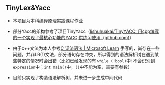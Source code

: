 ## TinyLex&Yacc

* 本项目为本科编译原理实践课程作业

* 部分Yacc的架构参考了项目TinyYacc（[lishuhuakai/TinyYACC: 用cpp编写的一个实现了最核心功能的YACC,供练习使用. (github.com)](https://github.com/lishuhuakai/TinyYACC)）

* 由于c++文法为本人参考[C 词法语法 | Microsoft Learn](https://learn.microsoft.com/zh-cn/cpp/c-language/lexical-grammar?view=msvc-170) 手写的，尚存在一些问题，并非LR(1)文法，部分语句存在冲突，所以得到的语法解析树在遇到某些特定的情况时会出错（比如已经发现的有 `while (!bool)`中`!`不会识别到`expression`中；`int main()`中，`()`中不能为空，需要有参数）

* 目前只实现了构造语法解析树，并未进一步生成中间代码
